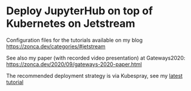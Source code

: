 # Deploy JupyterHub on top of Kubernetes on Jetstream

Configuration files for the tutorials available on my blog <https://zonca.dev/categories/#jetstream>

See also my paper (with recorded video presentation) at Gateways2020: <https://zonca.dev/2020/09/gateways-2020-paper.html>

The recommended deployment strategy is via Kubespray, see my [latest tutorial](https://zonca.dev/2021/01/kubernetes-jetstream-kubespray.html)

